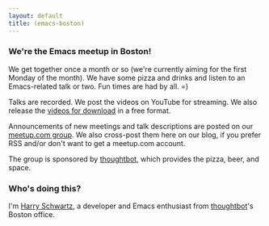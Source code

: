 ```yaml
---
layout: default
title: (emacs-boston)
---
```


### We're the Emacs meetup in Boston!

We get together once a month or so (we're currently aiming for the
first Monday of the month). We have some pizza and drinks and listen
to an Emacs-related talk or two. Fun times are had by all. =)

Talks are recorded. We post the videos on YouTube for streaming. We
also release the [videos for download] in a free format.

Announcements of new meetings and talk descriptions are posted on our
[meetup.com group]. We also cross-post them here on our blog, if you
prefer RSS and/or don't want to get a meetup.com account.

The group is sponsored by [thoughtbot], which provides the pizza,
beer, and space.

### Who's doing this?

I'm [Harry Schwartz], a developer and Emacs enthusiast from
[thoughtbot]'s Boston office.

[videos for download]: /videos.html
[meetup.com group]: http://www.meetup.com/Boston-Emacs-Meetup/
[Harry Schwartz]: http://harryrschwartz.com
[thoughtbot]: http://thoughtbot.com
